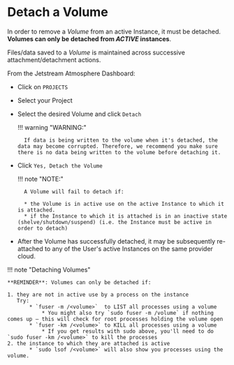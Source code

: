 # Detach a Volume

In order to remove a _Volume_ from an active Instance, it must be detached. **Volumes can only be detached from _ACTIVE_ instances**.

Files/data saved to a _Volume_ is maintained across successive attachment/detachment actions.



From the Jetstream Atmosphere Dashboard:

* Click on `PROJECTS`
* Select your Project
* Select the desired Volume and click `Detach`

    !!! warning "WARNING:"

        If data is being written to the volume when it's detached, the data may become corrupted. Therefore, we recommend you make sure there is no data being written to the volume before detaching it.

* Click `Yes, Detach the Volume`

    !!! note "NOTE:"

        A Volume will fail to detach if:
        
        * the Volume is in active use on the active Instance to which it is attached.
        * if the Instance to which it is attached is in an inactive state (shelve/shutdown/suspend) (i.e. the Instance must be active in order to detach)

* After the Volume has successfully detached, it may be subsequently re-attached to any of the User's active Instances on the same provider cloud.


!!! note "Detaching Volumes"

    **REMINDER**: Volumes can only be detached if:

    1. they are not in active use by a process on the instance
       Try:
           * `fuser -m /<volume>`  to LIST all processes using a volume
               * You might also try `sudo fuser -m /volume` if nothing comes up – this will check for root processes holding the volume open
           * `fuser -km /<volume>` to KILL all processes using a volume
               * If you get results with sudo above, you'll need to do `sudo fuser -km /<volume>` to kill the processes
    2. the instance to which they are attached is active
           * `sudo lsof /<volume>` will also show you processes using the volume.
